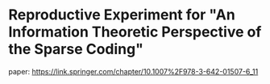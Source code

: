 # Reproductive Experiment for "An Information Theoretic Perspective of the Sparse Coding"

paper:  https://link.springer.com/chapter/10.1007%2F978-3-642-01507-6_11
